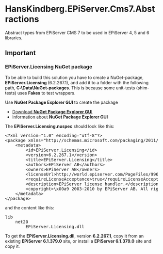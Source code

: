 HansKindberg.EPiServer.Cms7.Abstractions
========================================
Abstract types from EPiServer CMS 7 to be used in EPiServer 4, 5 and 6 libraries.

Important
---------
### EPiServer.Licensing NuGet package
To be able to build this solution you have to create a NuGet-package, **EPiServer.Licensing** (6.2.267.1), and add it to a folder with the following path, **C:\Data\NuGet-packages**. This is because some unit-tests (shim-tests) uses **Fakes** to test wrappers.

Use **NuGet Package Explorer GUI** to create the package
* [Download **NuGet Package Explorer GUI**](http://nuget.codeplex.com/downloads/get/clickOnce/NuGetPackageExplorer.application?releaseId=59864&ProjectName=nuget)
* [Information about **NuGet Package Explorer GUI**](http://docs.nuget.org/docs/creating-packages/using-a-gui-to-build-packages)

The **EPiServer.Licensing.nuspec** should look like this:
<pre>
&lt;?xml version="1.0" encoding="utf-8"?&gt;
&lt;package xmlns="http://schemas.microsoft.com/packaging/2011/08/nuspec.xsd"&gt;
    &lt;metadata&gt;
        &lt;id&gt;EPiServer.Licensing&lt;/id&gt;
        &lt;version&gt6.2.267.1&lt;/version&gt;
        &lt;title&gtEPiServer.Licensing&lt/title&gt;
        &lt;authors&gt;EPiServer AB&lt;/authors&gt;
        &lt;owners&gt;EPiServer AB&lt;/owners&gt;
        &lt;licenseUrl&gt;http://world.episerver.com/PageFiles/99654/EPiServer EULA.txt&lt;/licenseUrl&gt;
        &lt;requireLicenseAcceptance&gt;true&lt;/requireLicenseAcceptance&gt;
        &lt;description&gt;EPiServer license handler.&lt;/description&gt;
        &lt;copyright&gt;\x00a9 2003-2010 by EPiServer AB. All rights reserved&lt;/copyright&gt;
    &lt;/metadata&gt;
&lt;/package&gt;
</pre>

and the content like this:
<pre>
lib
    net20
        EPiServer.Licensing.dll
</pre>

To get the **EPiServer.Licensing.dll**, version **6.2.267.1**, copy it from an existing **EPiServer 6.1.379.0** site, or install a **EPiServer 6.1.379.0** site and copy it.